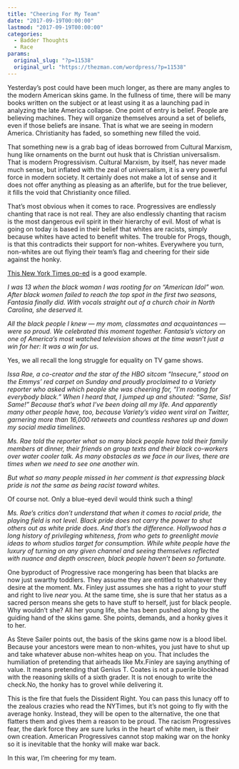 ```yaml
---
title: "Cheering For My Team"
date: "2017-09-19T00:00:00"
lastmod: "2017-09-19T00:00:00"
categories:
  - Badder Thoughts
  - Race
params:
  original_slug: "?p=11538"
  original_url: "https://thezman.com/wordpress/?p=11538"
---
```


Yesterday’s post could have been much longer, as there are many angles
to the modern American skins game. In the fullness of time, there will
be many books written on the subject or at least using it as a launching
pad in analyzing the late America collapse. One point of entry is
belief. People are believing machines. They will organize themselves
around a set of beliefs, even if those beliefs are insane. That is what
we are seeing in modern America. Christianity has faded, so something
new filled the void.

That something new is a grab bag of ideas borrowed from Cultural
Marxism, hung like ornaments on the burnt out husk that is Christian
universalism. That is modern Progressivism. Cultural Marxism, by itself,
has never made much sense, but inflated with the zeal of universalism,
it is a very powerful force in modern society. It certainly does not
make a lot of sense and it does not offer anything as pleasing as an
afterlife, but for the true believer, it fills the void that
Christianity once filled.

That’s most obvious when it comes to race. Progressives are endlessly
chanting that race is not real. They are also endlessly chanting that
racism is the most dangerous evil spirit in their hierarchy of evil.
Most of what is going on today is based in their belief that whites are
racists, simply because whites have acted to benefit whites. The trouble
for Progs, though, is that this contradicts their support for
non-whites. Everywhere you turn, non-whites are out flying their team’s
flag and cheering for their side against the honky.

<a
href="https://www.nytimes.com/2017/09/18/opinion/issa-emmys-rooting-everybody-black-.html?rref=collection%2Fsectioncollection%2Fopinion&amp;action=click&amp;contentCollection=opinion&amp;region=rank&amp;module=package&amp;version=highlights&amp;contentPlacement=1&amp;pgtype=sectionfront"
rel="noopener" target="_blank">This New York Times op-ed</a> is a good
example.

*I was 13 when the black woman I was rooting for on “American Idol” won.
After black women failed to reach the top spot in the first two seasons,
Fantasia finally did. With vocals straight out of a church choir in
North Carolina, she deserved it.*

*All the black people I knew — my mom, classmates and acquaintances —
were so proud. We celebrated this moment together. Fantasia’s victory on
one of America’s most watched television shows at the time wasn’t just a
win for her: It was a win for us.*

Yes, we all recall the long struggle for equality on TV game shows.

*Issa Rae, a co-creator and the star of the HBO sitcom “Insecure,” stood
on the Emmys’ red carpet on Sunday and proudly proclaimed to a Variety
reporter who asked which people she was cheering for, “I’m rooting for
everybody black.” When I heard that, I jumped up and shouted: “Same,
Sis! Same!” Because that’s what I’ve been doing all my life. And
apparently many other people have, too, because Variety’s video went
viral on Twitter, garnering more than 16,000 retweets and countless
reshares up and down my social media timelines.*

*Ms. Rae told the reporter what so many black people have told their
family members at dinner, their friends on group texts and their black
co-workers over water cooler talk. As many obstacles as we face in our
lives, there are times when we need to see one another win.*

*But what so many people missed in her comment is that expressing black
pride is not the same as being racist toward whites.*

Of course not. Only a blue-eyed devil would think such a thing!

*Ms. Rae’s critics don’t understand that when it comes to racial pride,
the playing field is not level. Black pride does not carry the power to
shut others out as white pride does. And that’s the difference.
Hollywood has a long history of privileging whiteness, from who gets to
greenlight movie ideas to whom studios target for consumption. While
white people have the luxury of turning on any given channel and seeing
themselves reflected with nuance and depth onscreen, black people
haven’t been so fortunate.*

One byproduct of Progressive race mongering has been that blacks are now
just swarthy toddlers. They assume they are entitled to whatever they
desire at the moment. Mx. Finley just assumes she has a right to *your*
stuff and right to live *near* you. At the same time, she is sure that
her status as a sacred person means she gets to have stuff to herself,
just for black people. Why wouldn’t she? All her young life, she has
been pushed along by the guiding hand of the skins game. She points,
demands, and a honky gives it to her.

As Steve Sailer points out, the basis of the skins game now is a blood
libel. Because your ancestors were mean to non-whites, you just have to
shut up and take whatever abuse non-whites heap on you. That includes
the humiliation of pretending that airheads like Mx.Finley are saying
anything of value. It means pretending that Genius T. Coates is not a
puerile blockhead with the reasoning skills of a sixth grader. It is not
enough to write the check.No, the honky has to grovel while delivering
it.

This is the fire that fuels the Dissident Right. You can pass this
lunacy off to the zealous crazies who read the NYTimes, but it’s not
going to fly with the average honky. Instead, they will be open to the
alternative, the one that flatters them and gives them a reason to be
proud. The racism Progressives fear, the dark force they are sure lurks
in the heart of white men, is their own creation. American Progressives
cannot stop making war on the honky so it is inevitable that the honky
will make war back.

In this war, I’m cheering for my team.
